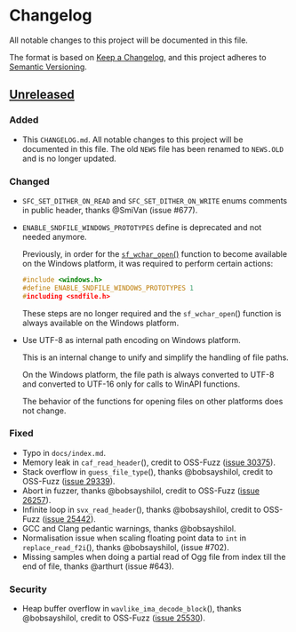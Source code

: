 # Changelog

All notable changes to this project will be documented in this file.

The format is based on [Keep a Changelog](https://keepachangelog.com/en/1.0.0/),
and this project adheres to [Semantic Versioning](https://semver.org/spec/v2.0.0.html).

## [Unreleased]

### Added

* This `CHANGELOG.md`. All notable changes to this project will be documented in
  this file. The old `NEWS` file has been renamed to `NEWS.OLD` and is no longer
  updated.

### Changed

* `SFC_SET_DITHER_ON_READ` and `SFC_SET_DITHER_ON_WRITE` enums comments in
  public header, thanks @SmiVan (issue #677).
* `ENABLE_SNDFILE_WINDOWS_PROTOTYPES` define is deprecated and not needed
  anymore.

  Previously, in order for the [`sf_wchar_open`()](http://libsndfile.github.io/libsndfile/api.html#open)
  function to become available on   the Windows platform, it was required to
  perform certain actions:

  ```c
  #include <windows.h>
  #define ENABLE_SNDFILE_WINDOWS_PROTOTYPES 1
  #including <sndfile.h>
  ```

  These steps are no longer required and the `sf_wchar_open`() function is
  always available on the Windows platform.
* Use UTF-8 as internal path encoding on Windows platform.

  This is an internal change to unify and simplify the handling of file paths.

  On the Windows platform, the file path is always converted to UTF-8 and
  converted to UTF-16 only for calls to WinAPI functions.

  The behavior of the functions for opening files on other platforms does not
  change.

### Fixed

* Typo in `docs/index.md`.
* Memory leak in `caf_read_header`(), credit to OSS-Fuzz ([issue 30375](https://bugs.chromium.org/p/oss-fuzz/issues/detail?id=30375)).
* Stack overflow in `guess_file_type`(), thanks @bobsayshilol, credit to
  OSS-Fuzz ([issue 29339](https://bugs.chromium.org/p/oss-fuzz/issues/detail?id=29339)).
* Abort in fuzzer, thanks @bobsayshilol, credit to OSS-Fuzz
  ([issue 26257](https://bugs.chromium.org/p/oss-fuzz/issues/detail?id=26257)).
* Infinite loop in `svx_read_header`(), thanks @bobsayshilol, credit to OSS-Fuzz
  ([issue 25442](https://bugs.chromium.org/p/oss-fuzz/issues/detail?id=25442)).
* GCC and Clang pedantic warnings, thanks @bobsayshilol.
* Normalisation issue when scaling floating point data to `int` in
  `replace_read_f2i`(), thanks @bobsayshilol, (issue #702).
* Missing samples when doing a partial read of Ogg file from index till the end
  of file, thanks @arthurt (issue #643).

### Security

* Heap buffer overflow in `wavlike_ima_decode_block`(), thanks @bobsayshilol,
  credit to OSS-Fuzz ([issue 25530](https://bugs.chromium.org/p/oss-fuzz/issues/detail?id=25530)).

[Unreleased]: https://github.com/libsndfile/libsndfile/compare/1.0.31...HEAD
